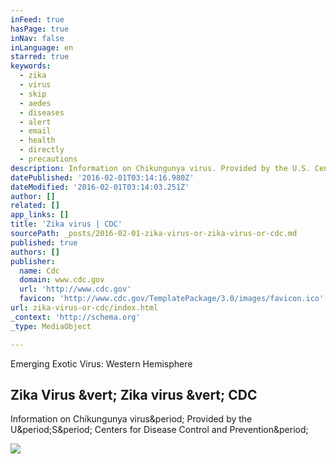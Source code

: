 ```yaml
---
inFeed: true
hasPage: true
inNav: false
inLanguage: en
starred: true
keywords:
  - zika
  - virus
  - skip
  - aedes
  - diseases
  - alert
  - email
  - health
  - directly
  - precautions
description: Information on Chikungunya virus. Provided by the U.S. Centers for Disease Control and Prevention.
datePublished: '2016-02-01T03:14:16.980Z'
dateModified: '2016-02-01T03:14:03.251Z'
author: []
related: []
app_links: []
title: 'Zika virus | CDC'
sourcePath: _posts/2016-02-01-zika-virus-or-zika-virus-or-cdc.md
published: true
authors: []
publisher:
  name: Cdc
  domain: www.cdc.gov
  url: 'http://www.cdc.gov'
  favicon: 'http://www.cdc.gov/TemplatePackage/3.0/images/favicon.ico'
url: zika-virus-or-cdc/index.html
_context: 'http://schema.org'
_type: MediaObject

---
```

Emerging Exotic Virus: Western Hemisphere

<article style=""><h1>Zika Virus &amp;vert; Zika virus &amp;vert; CDC</h1><p>Information on Chikungunya virus&amp;period; Provided by the U&amp;period;S&amp;period; Centers for Disease Control and Prevention&amp;period;</p><img src="http://www.cdc.gov/zika/images/zik-world-map_active_01-26-2016_web_2.jpg" /></article>